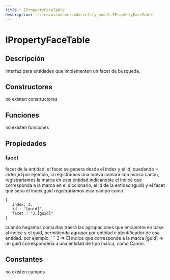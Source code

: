 ```yaml
---
title : IPropertyFaceTable
description: trifenix.connect.mdm.entity_model.IPropertyFaceTable
---
```




# IPropertyFaceTable

## Descripción
Interfaz para entidades que implementen un facet de busqueda.
## Constructores

no existen constructores


## Funciones

no existen funciones

## Propiedades

### facet
facet de la entidad.
el facet se genera desde el index y el id, quedando = index,id
por ejemplo,
si registramos una nueva  camara con marca canon, registrariamos la marca en esta entidad indicandole el índice que
corresponda a la marca en el diccionario, el id de la entidad (guid)
y el facet que sería el index,guid
registrariamos esta campo como

```
{
   index: 3,
   id : "[guid]",
   facet : "3,[guid]"
}
```

cuando hagamos consultas traerá las agrupaciones que encuentre en base al índice y el guid,
permitiendo agrupar por entidad e identificador de esa entidad.
por ejemplo,
\`\`\`
3 => El índice que corresponde a la marca
[guid] => un guid correspondería a una entidad de tipo marca, como Canon.
\`\`\`
## Constantes
no existen campos

